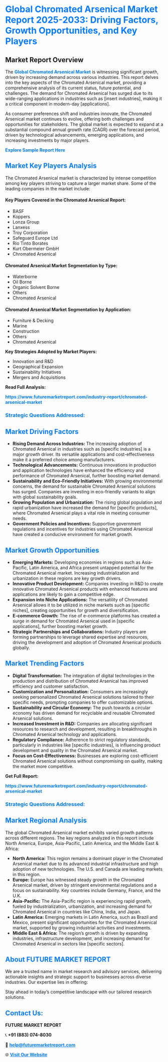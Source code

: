 <h1 style="color: #007BFF;">Global Chromated Arsenical Market Report 2025-2033: Driving Factors, Growth Opportunities, and Key Players</h1>

<section id="overview">
<h2>Market Report Overview</h2>
<p>The <a href="https://www.futuremarketreport.com/industry-report/chromated-arsenical-market" style="color: #007BFF; text-decoration: none;"><strong>Global Chromated Arsenical Market</strong></a> is witnessing significant growth, driven by increasing demand across various industries. This report delves into the key aspects of the Chromated Arsenical market, providing a comprehensive analysis of its current status, future potential, and challenges. The demand for Chromated Arsenical has surged due to its wide-ranging applications in industries such as [insert industries], making it a critical component in modern-day [applications].</p>
<p>As consumer preferences shift and industries innovate, the Chromated Arsenical market continues to evolve, offering both challenges and opportunities for stakeholders. The global market is expected to expand at a substantial compound annual growth rate (CAGR) over the forecast period, driven by technological advancements, emerging applications, and increasing investments by major players.</p>
</section>

<section id="overview">
<p><a href="https://www.futuremarketreport.com/request-sample/reportId=97421" style="color: #007BFF; text-decoration: none;"><strong>Explore Sample Report Here</strong></a></p>
</section>

<section id="key-players">
<h2 style="color: #007BFF;">Market Key Players Analysis</h2>
<p>The Chromated Arsenical market is characterized by intense competition among key players striving to capture a larger market share. Some of the leading companies in the market include:</p>
<h4>Key Players Covered in the Chromated Arsenical Report:</h4>
<ul><li>BASF</li><li>Koppers</li><li>Lonza Group</li><li>Lanxess</li><li>Troy Corporation</li><li>Safeguard Europe Ltd</li><li>Rio Tinto Borates</li><li>Kurt Obermeier GmbH</li><li>Chromated Arsenical</li></ul>
<h4>Chromated Arsenical Market Segmentation by Type:</h4>
<ul><li>Waterborne</li><li>Oil Borne</li><li>Organic Solvent Borne</li><li>Others</li><li>Chromated Arsenical</li></ul>

<h4>Chromated Arsenical Market Segmentation by Application:</h4>
<ul><li>Furniture &amp; Decking</li><li>Marine</li><li>Construction</li><li>Others</li><li>Chromated Arsenical</li></ul>
<p><strong>Key Strategies Adopted by Market Players:</strong></p>
<ul>
<li>Innovation and R&D</li>
<li>Geographical Expansion</li>
<li>Sustainability Initiatives</li>
<li>Mergers and Acquisitions</li>
</ul>
</section>

<section>
<p><strong>Read Full Analysis: </strong></p><a href="https://www.futuremarketreport.com/industry-report/chromated-arsenical-market" style="color: #007BFF; text-decoration: none;"><strong>https://www.futuremarketreport.com/industry-report/chromated-arsenical-market</strong></a>
<h3 style="color: #007BFF;">Strategic Questions Addressed:</h3>
</section>

<section id="driving-factors">
<h2 style="color: #007BFF;">Market Driving Factors</h2>
<ul>
<li><strong>Rising Demand Across Industries:</strong> The increasing adoption of Chromated Arsenical in industries such as [specific industries] is a major growth driver. Its versatile applications and cost-effectiveness make it a preferred choice among manufacturers.</li>
<li><strong>Technological Advancements:</strong> Continuous innovations in production and application technologies have enhanced the efficiency and performance of Chromated Arsenical, further boosting market demand.</li>
<li><strong>Sustainability and Eco-Friendly Initiatives:</strong> With growing environmental concerns, the demand for sustainable Chromated Arsenical solutions has surged. Companies are investing in eco-friendly variants to align with global sustainability goals.</li>
<li><strong>Growing Population and Urbanization:</strong> The rising global population and rapid urbanization have increased the demand for [specific products], where Chromated Arsenical plays a vital role in meeting consumer needs.</li>
<li><strong>Government Policies and Incentives:</strong> Supportive government regulations and incentives for industries using Chromated Arsenical have created a conducive environment for market growth.</li>
</ul>
</section>

<section id="growth-opportunities">
<h2 style="color: #007BFF;">Market Growth Opportunities</h2>
<ul>
<li><strong>Emerging Markets:</strong> Developing economies in regions such as Asia-Pacific, Latin America, and Africa present untapped potential for the Chromated Arsenical market. Increasing industrialization and urbanization in these regions are key growth drivers.</li>
<li><strong>Innovative Product Development:</strong> Companies investing in R&D to create innovative Chromated Arsenical products with enhanced features and applications are likely to gain a competitive edge.</li>
<li><strong>Expansion into Niche Applications:</strong> The versatility of Chromated Arsenical allows it to be utilized in niche markets such as [specific niches], creating opportunities for growth and diversification.</li>
<li><strong>E-commerce Growth:</strong> The rise of e-commerce platforms has created a surge in demand for Chromated Arsenical used in [specific applications], further boosting market growth.</li>
<li><strong>Strategic Partnerships and Collaborations:</strong> Industry players are forming partnerships to leverage shared expertise and resources, driving the development and adoption of Chromated Arsenical products globally.</li>
</ul>
</section>

<section id="trending-factors">
<h2 style="color: #007BFF;">Market Trending Factors</h2>
<ul>
<li><strong>Digital Transformation:</strong> The integration of digital technologies in the production and distribution of Chromated Arsenical has improved efficiency and customer satisfaction.</li>
<li><strong>Customization and Personalization:</strong> Consumers are increasingly seeking personalized Chromated Arsenical solutions tailored to their specific needs, prompting companies to offer customizable options.</li>
<li><strong>Sustainability and Circular Economy:</strong> The push towards a circular economy has driven demand for recyclable and reusable Chromated Arsenical solutions.</li>
<li><strong>Increased Investment in R&D:</strong> Companies are allocating significant resources to research and development, resulting in breakthroughs in Chromated Arsenical technology and applications.</li>
<li><strong>Regulatory Compliance:</strong> Adherence to strict regulatory standards, particularly in industries like [specific industries], is influencing product development and quality in the Chromated Arsenical market.</li>
<li><strong>Focus on Cost-Effectiveness:</strong> Businesses are exploring cost-efficient Chromated Arsenical solutions without compromising on quality, making the market more competitive.</li>
</ul>
</section>

<section>
<p><strong>Get Full Report: </strong></p><a href="https://www.futuremarketreport.com/industry-report/chromated-arsenical-market" style="color: #007BFF; text-decoration: none;"><strong>https://www.futuremarketreport.com/industry-report/chromated-arsenical-market</strong></a>
<h3 style="color: #007BFF;">Strategic Questions Addressed:</h3>
</section>


<section id="regional-analysis">
<h2 style="color: #007BFF;">Market Regional Analysis</h2>
<p>The global Chromated Arsenical market exhibits varied growth patterns across different regions. The key regions analyzed in this report include North America, Europe, Asia-Pacific, Latin America, and the Middle East & Africa:</p>
<ul>
<li><strong>North America:</strong> This region remains a dominant player in the Chromated Arsenical market due to its advanced industrial infrastructure and high adoption of new technologies. The U.S. and Canada are leading markets in this region.</li>
<li><strong>Europe:</strong> Europe has witnessed steady growth in the Chromated Arsenical market, driven by stringent environmental regulations and a focus on sustainability. Key countries include Germany, France, and the U.K.</li>
<li><strong>Asia-Pacific:</strong> The Asia-Pacific region is experiencing rapid growth, fueled by industrialization, urbanization, and increasing demand for Chromated Arsenical in countries like China, India, and Japan.</li>
<li><strong>Latin America:</strong> Emerging markets in Latin America, such as Brazil and Mexico, present significant opportunities for the Chromated Arsenical market, supported by growing industrial activities and investments.</li>
<li><strong>Middle East & Africa:</strong> The region’s growth is driven by expanding industries, infrastructure development, and increasing demand for Chromated Arsenical in sectors like [specific sectors].</li>
</ul>
</section>

<footer>
<h2 style="color: #007BFF;">About FUTURE MARKET REPORT</h2>
<p>We are a trusted name in market research and advisory services, delivering actionable insights and strategic support to businesses across diverse industries. Our expertise lies in offering:</p>

<p>Stay ahead in today’s competitive landscape with our tailored research solutions.</p>

<h2 style="color: #007BFF;">Contact Us:</h2>
<p><strong>FUTURE MARKET REPORT</strong></p>
<p>📞 <strong>+91 (883) 074-8030</strong></p>
<p>📧 <strong><a href="mailto:help@futuremarketreport.com" style="color: #007BFF;">help@futuremarketreport.com</a></strong></p>
<p>🌐 <strong><a href="https://www.futuremarketreport.com/" style="color: #007BFF;">Visit Our Website</a></strong></p>
</footer>